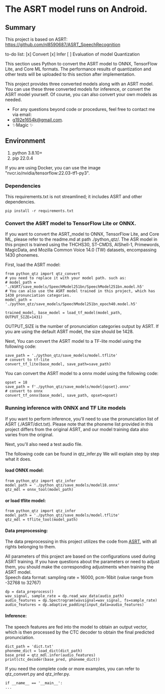 # The ASRT model runs on Android.
## Summary
This project is based on ASRT:  
https://github.com/nl8590687/ASRT_SpeechRecognition

to-do list:
[x] Convert
[x] Infer
[ ] Evaluation of model Quantization

This section uses Python to convert the ASRT model to ONNX, TensorFlow Lite, and Core ML formats. The performance results of quantization and other tests will be uploaded to this section after implementation.  


This project provides three converted models along with an ASRT model. You can use these three converted models for inference, or convert the ASRT model yourself. Of course, you can also convert your own models as needed.  

- For any questions beyond code or procedures, feel free to contact me via email: 
- g192e1654k@gmail.com.
- ✨Magic ✨

## Environment
1. python 3.8.10+
2. pip 22.0.4

If you are using Docker, you can use the image "nvcr.io/nvidia/tensorflow:22.03-tf1-py3".  


### Dependencies
This requirements.txt is not streamlined; it includes ASRT and other dependencies.  
```
pip install -r requirements.txt
```

### Convert the ASRT model to TensorFlow Lite or ONNX.
If you want to convert the ASRT_model to ONNX, TensorFlow Lite, and Core ML, please refer to the readme.md at path ./python_qtz/.
The ASR model in this project is trained using the THCHS30, ST-CMDS, AIShell-1, Primewords, MagicData, and Mozilla Common Voice 14.0 (TW) datasets, encompassing 1430 phonemes.  

First, load the ASRT model:
```
from python_qtz import qtz_convert
# you need to replace it with your model path. such as:
# model_path = './ASRT/save_models/SpeechModel251bn/SpeechModel251bn.model.h5'
# You can also use the ASRT model trained in this project, which has 1430 pronunciation categories.
model_path = './python_qtz/save_models/SpeechModel251bn_epoch40.model.h5'

trained_model, base_model = load_tf_model(model_path, OUTPUT_SIZE=1431)
```
OUTPUT_SIZE is the number of pronunciation categories output by ASRT. If you are using the default ASRT model, the size should be 1428.  

Next, You can convert the ASRT model to a TF-lite model using the following code:
```
save_path = './python_qtz/save_models/model.tflite'
# convert to tf-lite
convert_tf_lite(base_model, save_path=save_path)
```

You can convert the ASRT model to a onnx model using the following code:
```
opset = 18
save_path = f'./python_qtz/save_models/model{opset}.onnx'
# convert to onnx
convert_tf_onnx(base_model, save_path, opset=opset)
```

### Running inference with ONNX and TF Lite models
If you want to perform inference, you'll need to use the pronunciation list of ASRT (./ASRT/dict.txt). Please note that the phoneme list provided in this project differs from the original ASRT, and our model training data also varies from the original.  

Next, you'll also need a test audio file.   

The following code can be found in qtz_infer.py We will explain step by step what it does.  

#### load ONNX model:  
```
from python_qtz import qtz_infer
model_path = './python_qtz/save_models/model18.onnx'
qtz_mdl = onnx_tool(model_path)
```

#### or load tflite model:  
```
from python_qtz import qtz_infer
model_path = './python_qtz/save_models/model.tflite'
qtz_mdl = tflite_tool(model_path)
```

#### Data preprocessing: 

The data preprocessing in this project utilizes the code from [ASRT](https://github.com/nl8590687/ASRT_SpeechRecognition), with all rights belonging to them.
  
All parameters of this project are based on the configurations used during ASRT training. If you have questions about the parameters or need to adjust them, you should make the corresponding adjustments when training the ASRT model.  
Speech data format: sampling rate = 16000, pcm-16bit (value range from -32768 to 32767) 
```
dp = data_preprocess()
wav_signal, sample_rate = dp.read_wav_data(audio_path)
audio_features = dp.Spectrogram(wavsignal=wav_signal, fs=sample_rate)
audio_features = dp.adaptive_padding(input_data=audio_features)
```

#### Inference:  
The speech features are fed into the model to obtain an output vector, which is then processed by the CTC decoder to obtain the final predicted pronunciation.  
```
dict_path = 'dict.txt'
phoneme_dict = load_dict(dict_path)
base_pred = qtz_mdl.infer(audio_features)
print(ctc_decoder(base_pred, phoneme_dict))
```

If you need the complete code or more examples, you can refer to qtz_convert.py and qtz_infer.py.  
```
if __name__ == '__main__':
...
```  
